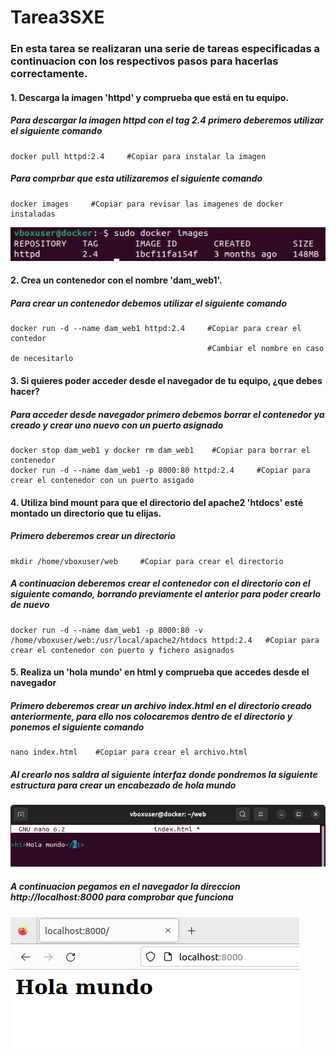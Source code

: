 # Tarea3SXE

### En esta tarea se realizaran una serie de tareas especificadas a continuacion con los respectivos pasos para hacerlas correctamente.

#### 1. Descarga la imagen 'httpd' y comprueba que está en tu equipo.

##### Para descargar la imagen httpd con el tag 2.4 primero deberemos utilizar el siguiente comando
```
docker pull httpd:2.4     #Copiar para instalar la imagen
```
##### Para comprbar que esta utilizaremos el siguiente comando
```
docker images     #Copiar para revisar las imagenes de docker instaladas
```

![](img/1.png)

#### 2. Crea un contenedor con el nombre 'dam_web1'.

##### Para crear un contenedor debemos utilizar el siguiente comando
```
docker run -d --name dam_web1 httpd:2.4     #Copiar para crear el contedor
                                            #Cambiar el nombre en caso de necesitarlo
```

#### 3. Si quieres poder acceder desde el navegador de tu equipo, ¿que debes hacer?

##### Para acceder desde navegador primero debemos borrar el contenedor ya creado y crear uno nuevo con un puerto asignado

```
docker stop dam_web1 y docker rm dam_web1    #Copiar para borrar el contenedor
docker run -d --name dam_web1 -p 8000:80 httpd:2.4     #Copiar para crear el contenedor con un puerto asigado
```
#### 4. Utiliza bind mount para que el directorio del apache2 'htdocs' esté montado un directorio que tu elijas.

##### Primero deberemos crear un directorio
```
mkdir /home/vboxuser/web     #Copiar para crear el directorio
```

##### A continuacion deberemos crear el contenedor con el directorio con el siguiente comando, borrando previamente el anterior para poder crearlo de nuevo
```
docker run -d --name dam_web1 -p 8000:80 -v /home/vboxuser/web:/usr/local/apache2/htdocs httpd:2.4   #Copiar para crear el contenedor con puerto y fichero asignados
```

#### 5. Realiza un 'hola mundo' en html y comprueba que accedes desde el navegador

##### Primero deberemos crear un archivo index.html en el directorio creado anteriormente, para ello nos colocaremos dentro de el directorio y ponemos el siguiente comando
```
nano index.html    #Copiar para crear el archivo.html
```
##### Al crearlo nos saldra al siguiente interfaz donde pondremos la siguiente estructura para crear un encabezado de hola mundo

![](img/2.png)

##### A continuacion pegamos en el navegador la direccion http://localhost:8000 para comprobar que funciona

![](img/3.png)













